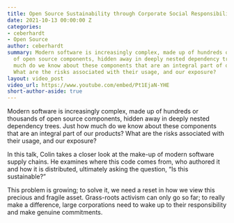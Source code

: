 ```yaml
---
title: Open Source Sustainability through Corporate Social Responsibility
date: 2021-10-13 00:00:00 Z
categories:
- ceberhardt
- Open Source
author: ceberhardt
summary: Modern software is increasingly complex, made up of hundreds or thousands
  of open source components, hidden away in deeply nested dependency trees. Just how
  much do we know about these components that are an integral part of our products?
  What are the risks associated with their usage, and our exposure?
layout: video_post
video_url: https://www.youtube.com/embed/Pt1EjaN-YHE
short-author-aside: true
---
```


Modern software is increasingly complex, made up of hundreds or thousands of open source components, hidden away in deeply nested dependency trees. Just how much do we know about these components that are an integral part of our products? What are the risks associated with their usage, and our exposure?

In this talk, Colin takes a closer look at the make-up of modern software supply chains. He examines where this code comes from, who authored it and how it is distributed, ultimately asking the question, “Is this sustainable?”

This problem is growing; to solve it, we need a reset in how we view this precious and fragile asset. Grass-roots activism can only go so far; to really make a difference, large corporations need to wake up to their responsibility and make genuine commitments.